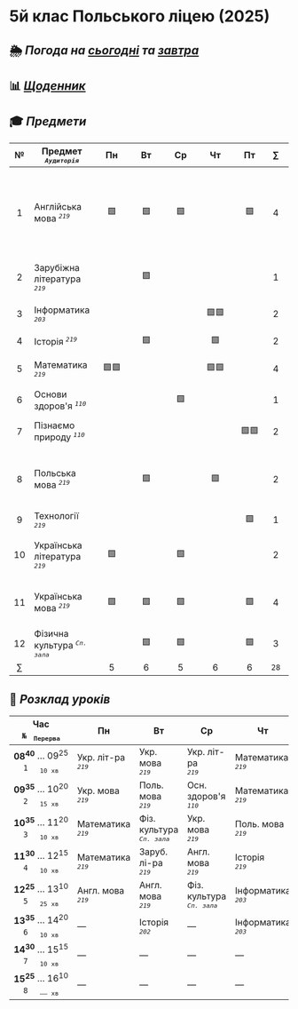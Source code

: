 ﻿# 5й клас Польського ліцею (2025)  

## 🌦️ *Погода на* [*сьогодні*](https://meteofor.com.ua/weather-vinnytsia-4962/hourly/) *та* [*завтра*](https://meteofor.com.ua/weather-vinnytsia-4962/tomorrow)

## 📊 [*Щоденник*](https://nz.ua/schedule/diary?user_id=12623742)   

## 🎓 *Предмети*

| № | Предмет *<sup>`Аудиторія`</sup>* |    Пн    |    Вт    |    Ср    |    Чт    |    Пт    | ∑ | Підручники |
| :---: | --- | :---: | :---: | :---: | :---: | :---: | :---: | --- |
|  1 | Англійська мова *<sup>`219`</sup>*         | 🟩 | 🟩 | 🟩 |   | 🟩 | 4 | [📕 Wider World Workbook book](https://drive.google.com/file/d/1qM08yAF_mCnAI-t1aZ8J6g2OpVq0Kz3o/view?usp=drive_link) </br> [📘 Wider World Student's book](https://drive.google.com/file/d/14qGvT96tayHBzcNOs5w396eP-29QJLtc/view?usp=drive_link)   |
|  2 | Зарубіжна література *<sup>`219`</sup>*       |   | 🟩 |   |   |   | 1 | [📕 Зарубіжна література 5 кл](https://drive.google.com/file/d/10Z1uScD5mh7G3ImlVDSb9CdjCRvfbPeZ/view?usp=drive_link) |
|  3 | Інформатика *<sup>`203`</sup>*        |   |   |   | 🟩🟩 |   | 2 | [📕 Інформатика 5 кл](https://drive.google.com/file/d/1ovFNKGutJbGj_hXEZ_2lS-B4hoO3o-ZJ/view?usp=drive_link) |
|  4 | Історія *<sup>`219`</sup>*            |   | 🟩 |   | 🟩 |   | 2 | |
|  5 | Математика *<sup>`219`</sup>*         | 🟩🟩 |   |   | 🟩🟩 |   | 4 | [📕 Математика 5 кл](https://drive.google.com/file/d/1X7suyrFLuAsaA1XXKowBUitFt1rMJal6/view?usp=drive_link) |
|  6 | Основи здоров'я *<sup>`110`</sup>*      |   |   | 🟩 |   |   | 1 | |
|  7 | Пізнаємо природу *<sup>`110`</sup>*   |   |   |   |   | 🟩🟩 | 2 | [📕 Пізнаємо природу 5 кл](https://drive.google.com/file/d/11ZiUeODbtlyl25JWCbeNvxANckNQtiys/view?usp=drive_link) |
|  8 | Польська мова *<sup>`219`</sup>*         |   | 🟩 |   | 🟩 |   | 2 | [📕 Польська мова 5 кл](https://drive.google.com/file/d/1MZIF2XkZJGcQ6d1t_bzbrN3NNuF_220W/view?usp=drive_link) </> [📘 Польська мова. Аудіо](https://drive.google.com/drive/folders/1Sb02Bl5wBBz_9nPffzSmYIfc56HcIdcQ?usp=drive_link) |
|  9 | Технології *<sup>`219`</sup>*         |   |   |   |   | 🟩 | 1 | |
| 10 | Українська література *<sup>`219`</sup>*        | 🟩 |   | 🟩 |   |   | 2 | [📕 Українська література 5 кл](https://drive.google.com/file/d/1xp2F4gRflUdQrILhtRKMSOYFmOsIfXyQ/view?usp=drive_link) |
| 11 | Українська мова *<sup>`219`</sup>*          | 🟩 | 🟩 | 🟩 |   | 🟩 | 4 | [📕 Українська література 5 кл](https://drive.google.com/file/d/17JNTkU9KhCuGsK7z4fUFWqPAz71G9IXT/view?usp=drive_link) |
| 12 | Фізична культура *<sup>`Сп. зала`</sup>* |   | 🟩 | 🟩 |   | 🟩 | 3 | |
| ∑ |  | 5 | 6 | 5 | 6 | 6 | `28` |

## 📅 *Розклад уроків*

| Час <br>`№`   <sub>`Перерва`</sub> | Пн | Вт | Ср | Чт | Пт |
|:---:|---|---|---|---|---|
| **08<sup>40</sup>** … 09<sup>25</sup> <br>`1`     <sub>`10 хв`</sub> | Укр. літ-ра <br>*<sup>`219`</sup>* | Укр. мова <br>*<sup>`219`</sup>* | Укр. літ-ра <br>*<sup>`219`</sup>* | Математика <br>*<sup>`219`</sup>* | Фіз. культура <br>*<sup>`Сп. зала`</sup>* |
| **09<sup>35</sup>** … 10<sup>20</sup> <br>`2`     <sub>`15 хв`</sub> | Укр. мова <br>*<sup>`219`</sup>* | Поль. мова <br>*<sup>`219`</sup>* | Осн. здоров'я <br>*<sup>`110`</sup>* | Математика <br>*<sup>`219`</sup>* | Англ. мова <br>*<sup>`219`</sup>* |
| **10<sup>35</sup>** … 11<sup>20</sup> <br>`3`     <sub>`10 хв`</sub> | Математика <br>*<sup>`219`</sup>* | Фіз. культура <br>*<sup>`Сп. зала`</sup>* | Укр. мова <br>*<sup>`219`</sup>* | Поль. мова <br>*<sup>`219`</sup>* | Укр. мова <br>*<sup>`219`</sup>* |
| **11<sup>30</sup>** … 12<sup>15</sup> <br>`4`     <sub>`10 хв`</sub> | Математика <br>*<sup>`219`</sup>* | Заруб. лі-ра <br>*<sup>`219`</sup>* | Англ. мова <br>*<sup>`219`</sup>* | Історія <br>*<sup>`219`</sup>* | Пізнаємо природу <br>*<sup>`110`</sup>* |
| **12<sup>25</sup>** … 13<sup>10</sup> <br>`5`     <sub>`25 хв`</sub> | Англ. мова <br>*<sup>`219`</sup>* | Англ. мова <br>*<sup>`219`</sup>* | Фіз. культура <br>*<sup>`Сп. зала`</sup>* | Інформатика <br>*<sup>`203`</sup>* | Пізнаємо природу <br>*<sup>`110`</sup>* |
| **13<sup>35</sup>** … 14<sup>20</sup> <br>`6`     <sub>`10 хв`</sub> | — | Історія <br>*<sup>`202`</sup>* | — | Інформатика <br>*<sup>`203`</sup>* | Технології <br>*<sup>`219`</sup>* |
| **14<sup>30</sup>** … 15<sup>15</sup> <br>`7`     <sub>`10 хв`</sub> | — | — | — | — | — |
| **15<sup>25</sup>** … 16<sup>10</sup> <br>`8`     <sub>`—— хв`</sub> | — | — | — | — | — |




